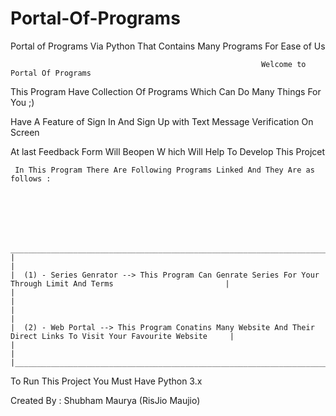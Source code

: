 # Portal-Of-Programs


Portal of Programs Via Python That Contains Many Programs For Ease of Us


                                                            Welcome to Portal Of Programs
                                  
                                  



   This Program Have Collection Of Programs Which Can Do Many Things For You ;)

  Have A Feature of Sign In And Sign Up with Text Message Verification On Screen
   
   At last Feedback Form Will Beopen W hich Will Help To Develop This Projcet 



     In This Program There Are Following Programs Linked And They Are as follows : 






     _____________________________________________________________________________________________________________________
    |                                                                                                                     |
    |  (1) - Series Genrator --> This Program Can Genrate Series For Your Through Limit And Terms                         |
    |                                                                                                                     |
    |                                                                                                                     |
    |  (2) - Web Portal --> This Program Conatins Many Website And Their Direct Links To Visit Your Favourite Website     |
    |                                                                                                                     |
    |_____________________________________________________________________________________________________________________|    
    
    
 To Run This Project You Must Have Python 3.x 
 
 




Created By : Shubham Maurya (RisJio Maujio)
